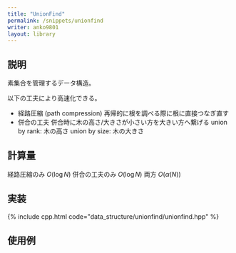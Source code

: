 ```yaml
---
title: "UnionFind"
permalink: /snippets/unionfind
writer: anko9801
layout: library
---
```


## 説明

素集合を管理するデータ構造。

以下の工夫により高速化できる。

- 経路圧縮 (path compression)
  再帰的に根を調べる際に根に直接つなぎ直す
- 併合の工夫
  併合時に木の高さ/大きさが小さい方を大きい方へ繋げる
  union by rank: 木の高さ
  union by size: 木の大きさ

## 計算量

経路圧縮のみ $O(\log{N})$
併合の工夫のみ $O(\log{N})$
両方 $O(\alpha(N))$

## 実装

{% include cpp.html code="data_structure/unionfind/unionfind.hpp" %}

## 使用例


